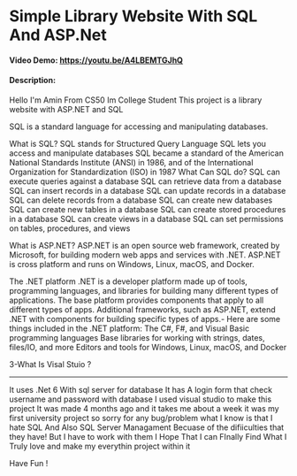 # Simple Library Website With SQL And ASP.Net
#### Video Demo:  <https://youtu.be/A4LBEMTGJhQ>
#### Description:
Hello I'm Amin From CS50
Im College Student
This project is a library website with ASP.NET and SQL
<!------------------------------------------ Requirements ------------------------------------------------------------------->

SQL is a standard language for accessing and manipulating databases.

What is SQL?
SQL stands for Structured Query Language
SQL lets you access and manipulate databases
SQL became a standard of the American National Standards Institute (ANSI) in 1986, and of the International Organization for Standardization (ISO) in 1987
What Can SQL do?
SQL can execute queries against a database
SQL can retrieve data from a database
SQL can insert records in a database
SQL can update records in a database
SQL can delete records from a database
SQL can create new databases
SQL can create new tables in a database
SQL can create stored procedures in a database
SQL can create views in a database
SQL can set permissions on tables, procedures, and views
<!---------------------------------------------------- W3SChool ------------------------------------------------------------------->
What is ASP.NET?
ASP.NET is an open source web framework, created by Microsoft, for building modern web apps and services with .NET.
ASP.NET is cross platform and runs on Windows, Linux, macOS, and Docker.

The .NET platform
.NET is a developer platform made up of tools, programming languages, and libraries for building many different types of applications.
The base platform provides components that apply to all different types of apps. Additional frameworks, such as ASP.NET, extend .NET with components for building specific types of apps.-
Here are some things included in the .NET platform:
The C#, F#, and Visual Basic programming languages
Base libraries for working with strings, dates, files/IO, and more
Editors and tools for Windows, Linux, macOS, and Docker
<!---------------------------------------------------------- Micorosft----------------------------------------------------------------------------- -->
3-What Is Visal Stuio ?

---------------------------------------------------------------------------------------------------------------------------------------------------------------
It uses .Net 6 With sql server for database
It has A login form that check username and password with database
I used visual studio to make this project
It was made 4 months ago and it takes me about a week
it was my first university project
so sorry for any bug/problem
what I know is that I hate SQL And Also SQL Server Managament Becuase of the difiiculties that they have!
But I have to work with them
I Hope That I can FInally Find What I Truly love and make my everythin project within it
<!-- Oh And also sorry for my bad english :) -->
Have Fun !
